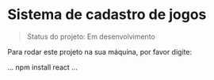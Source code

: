 <h1> Sistema de cadastro de jogos</h1>

> Status do projeto: Em desenvolvimento

Para rodar este projeto na sua máquina, por favor digite:

...
npm install react
...
